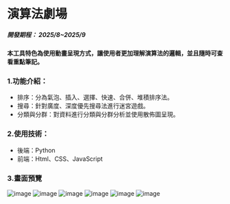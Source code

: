 # 演算法劇場

##### 開發期程： 2025/8~2025/9
#### 本工具特色為使用動畫呈現方式，讓使用者更加理解演算法的邏輯，並且隨時可查看重點筆記。

### 1.功能介紹：
* 排序：分為氣泡、插入、選擇、快速、合併、堆積排序法。
* 搜尋：針對廣度、深度優先搜尋法進行迷宮遊戲。
* 分類與分群：對資料進行分類與分群分析並使用散佈圖呈現。

### 2.使用技術：
* 後端：Python
* 前端：Html、CSS、JavaScript

### 3.畫面預覽
![image](https://hackmd.io/_uploads/rkzv-0e3gl.png)
![image](https://hackmd.io/_uploads/SJ5ub0l3le.png)
![image](https://hackmd.io/_uploads/SJR3bCx3xl.png)
![image](https://hackmd.io/_uploads/B1sCZCghxl.png)
![image](https://hackmd.io/_uploads/HkVBbCx3el.png)
![image](https://hackmd.io/_uploads/rJG8ZRg3gl.png)

